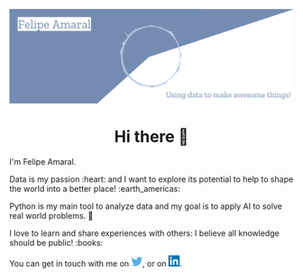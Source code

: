 ![Header](https://github.com/flpamaral/flpamaral/blob/main/images/cover.png "Header")

<h1 align='center'> Hi there 👋</h1>

<p align='left'>
I'm Felipe Amaral.
</p>
<p align='left'>
Data is my passion :heart: and I want to explore its potential to help to shape the world into a better place! :earth_americas:</p>
<p align='left'>
Python is my main tool to analyze data and my goal is to apply AI to solve real world problems. 🌱
</p>
<p align='left'>
I love to learn and share experiences with others: I believe all knowledge should be public! :books:
</p>

You can get in touch with me on [![Twitter](https://github.com/flpamaral/flpamaral/blob/main/images/twitter.png)](https://twitter.com/_flpamaral), or on [![LinkedIn](https://github.com/flpamaral/flpamaral/blob/main/images/linkedin.png)](https://www.linkedin.com/in/luis-felipe-amaral-da-cruz/).

